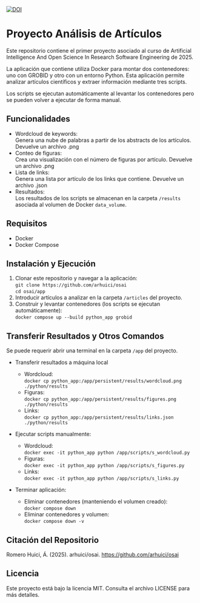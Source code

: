 [![DOI](https://zenodo.org/badge/DOI/10.5281/zenodo.14976592.svg)](https://doi.org/10.5281/zenodo.14976592)

# Proyecto Análisis de Artículos
Este repositorio contiene el primer proyecto asociado al curso de Artificial Intelligence And Open Science In Research Software Engineering de 2025.

La aplicación que contiene utiliza Docker para montar dos contenedores: uno con GROBID y otro con un entorno Python. Esta aplicación permite analizar artículos científicos y extraer información mediante tres scripts.

Los scripts se ejecutan automáticamente al levantar los contenedores pero se pueden volver a ejecutar de forma manual.

## Funcionalidades
- Wordcloud de keywords:  
Genera una nube de palabras a partir de los abstracts de los artículos. Devuelve un archivo .png
- Conteo de figuras:  
Crea una visualización con el número de figuras por artículo. Devuelve un archivo .png
- Lista de links:  
 Genera una lista por artículo de los links que contiene. Devuelve un archivo .json
- Resultados:  
 Los resultados de los scripts se almacenan en la carpeta `/results` asociada al volumen de Docker `data_volume`.

## Requisitos
- Docker
- Docker Compose

## Instalación y Ejecución
1. Clonar este repositorio y navegar a la aplicación:  
``` git clone https://github.com/arhuici/osai ```  
``` cd osai/app ```  
2. Introducir artículos a analizar en la carpeta `/articles` del proyecto.
3. Construir y levantar contenedores (los scripts se ejecutan automáticamente):  
```docker compose up --build python_app grobid```


## Transferir Resultados y Otros Comandos
Se puede requerir abrir una terminal en la carpeta `/app` del proyecto.
- Transferir resultados a máquina local
    - Wordcloud:  
```docker cp python_app:/app/persistent/results/wordcloud.png ./python/results```
    - Figuras:  
```docker cp python_app:/app/persistent/results/figures.png ./python/results```
    - Links:  
```docker cp python_app:/app/persistent/results/links.json ./python/results```

- Ejecutar scripts manualmente:
    - Wordcloud:  
```docker exec -it python_app python /app/scripts/s_wordcloud.py```
    - Figuras:  
```docker exec -it python_app python /app/scripts/s_figures.py```
    - Links:  
```docker exec -it python_app python /app/scripts/s_links.py```
- Terminar aplicación:  
    - Eliminar contenedores (manteniendo el volumen creado):  
```docker compose down```
    - Eliminar contenedores y volumen:  
```docker compose down -v```


## Citación del Repositorio
Romero Huici, Á. (2025). arhuici/osai. https://github.com/arhuici/osai

## Licencia
Este proyecto está bajo la licencia MIT. Consulta el archivo LICENSE para más detalles.